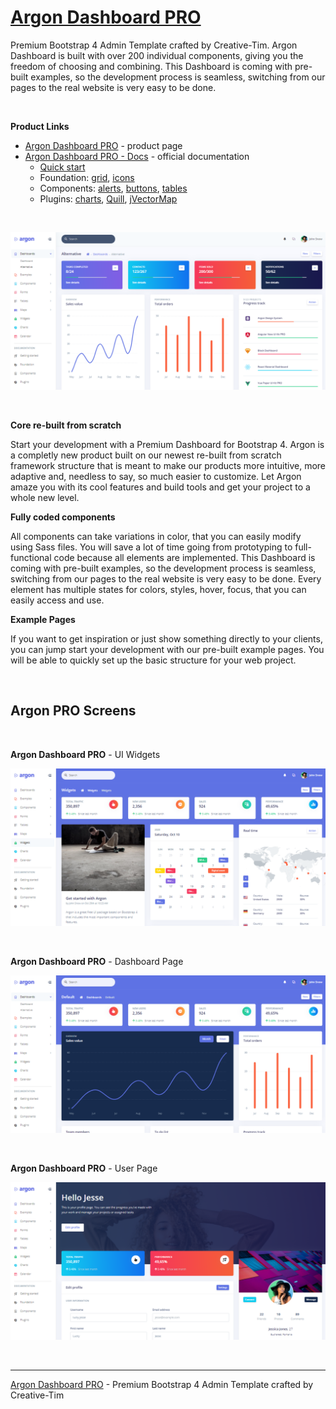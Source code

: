 # [Argon Dashboard PRO](https://www.creative-tim.com/product/argon-dashboard-pro?AFFILIATE=128200)

Premium Bootstrap 4 Admin Template crafted by Creative-Tim. Argon Dashboard is built with over 200 individual components, giving you the freedom of choosing and combining. This Dashboard is coming with pre-built examples, so the development process is seamless, switching from our pages to the real website is very easy to be done.

<br />

**Product Links**

- [Argon Dashboard PRO](https://www.creative-tim.com/product/argon-dashboard-pro?AFFILIATE=128200) - product page
- [Argon Dashboard PRO - Docs](https://demos.creative-tim.com/argon-dashboard-pro/docs/getting-started/overview.html) - official documentation
    - [Quick start](https://demos.creative-tim.com/argon-dashboard-pro/docs/getting-started/quick-start.html)
    - Foundation: [grid](https://demos.creative-tim.com/argon-dashboard-pro/docs/foundation/grid.html), [icons](https://demos.creative-tim.com/argon-dashboard-pro/docs/foundation/icons.html)
    - Components: [alerts](https://demos.creative-tim.com/argon-dashboard-pro/docs/components/alerts.html), [buttons](https://demos.creative-tim.com/argon-dashboard-pro/docs/components/buttons.html), [tables](https://demos.creative-tim.com/argon-dashboard-pro/docs/components/tables.html)
    - Plugins: [charts](https://demos.creative-tim.com/argon-dashboard-pro/docs/plugins/charts.html), [Quill](https://demos.creative-tim.com/argon-dashboard-pro/docs/plugins/quill.html), [jVectorMap](https://demos.creative-tim.com/argon-dashboard-pro/docs/plugins/jvectormap.html)
    
<br />

![Argon Dashboard PRO - Premium Bootstrap 4 Admin Template, the dashboard page.](https://raw.githubusercontent.com/admin-dashboards/argon-dashboard-pro/main/media/argon-dashboard-pro-screen.png)

<br />

**Core re-built from scratch**

Start your development with a Premium Dashboard for Bootstrap 4. Argon is a completly new product built on our newest re-built from scratch framework structure that is meant to make our products more intuitive, more adaptive and, needless to say, so much easier to customize. Let Argon amaze you with its cool features and build tools and get your project to a whole new level.

**Fully coded components**

All components can take variations in color, that you can easily modify using Sass files. You will save a lot of time going from prototyping to full-functional code because all elements are implemented. This Dashboard is coming with pre-built examples, so the development process is seamless, switching from our pages to the real website is very easy to 
be done. Every element has multiple states for colors, styles, hover, focus, that you can easily access and use.

**Example Pages**

If you want to get inspiration or just show something directly to your clients, you can jump start your development with our pre-built example pages. You will be able to quickly set up the basic structure for your web project.

<br />

## Argon PRO Screens

<br />

**Argon Dashboard PRO** - UI Widgets

![Argon Dashboard PRO - Premium Bootstrap 4 Admin Template, UI widgets page.](https://raw.githubusercontent.com/admin-dashboards/argon-dashboard-pro/main/media/argon-dashboard-pro-screen-widgets.png)

<br />

**Argon Dashboard PRO** - Dashboard Page

![Argon Dashboard PRO - Premium Bootstrap 4 Admin Template, Dashboard page.](https://raw.githubusercontent.com/admin-dashboards/argon-dashboard-pro/main/media/argon-dashboard-pro-screen-dashboard.png)

<br />

**Argon Dashboard PRO** - User Page

![Argon Dashboard PRO - Premium Bootstrap 4 Admin Template, User profile page.](https://raw.githubusercontent.com/admin-dashboards/argon-dashboard-pro/main/media/argon-dashboard-pro-screen-user.png)

<br />

---
[Argon Dashboard PRO](https://www.creative-tim.com/product/argon-dashboard-pro?AFFILIATE=128200) - Premium Bootstrap 4 Admin Template crafted by Creative-Tim



